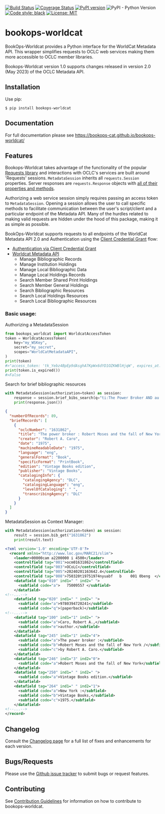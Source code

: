 [![Build Status](https://github.com/BookOps-CAT/bookops-marc/actions/workflows/unit-tests.yaml/badge.svg?branch=main)](https://github.com/BookOps-CAT/bookops-worldcat/actions) [![Coverage Status](https://coveralls.io/repos/github/BookOps-CAT/bookops-worldcat/badge.svg?branch=main)](https://coveralls.io/github/BookOps-CAT/bookops-worldcat?branch=main) [![PyPI version](https://badge.fury.io/py/bookops-worldcat.svg)](https://badge.fury.io/py/bookops-worldcat) ![PyPI - Python Version](https://img.shields.io/pypi/pyversions/bookops-worldcat) [![Code style: black](https://img.shields.io/badge/code%20style-black-000000.svg)](https://github.com/psf/black) [![License: MIT](https://img.shields.io/badge/License-MIT-yellow.svg)](https://opensource.org/licenses/MIT)

# bookops-worldcat

BookOps-Worldcat provides a Python interface for the WorldCat Metadata API. This wrapper simplifies requests to OCLC web services making them more accessible to OCLC member libraries.

Bookops-Worldcat version 1.0 supports changes released in version 2.0 (May 2023) of the OCLC Metadata API. 

## Installation

Use pip:

`$ pip install bookops-worldcat`

## Documentation

For full documentation please see https://bookops-cat.github.io/bookops-worldcat/

## Features

Bookops-Worldcat takes advantage of the functionality of the popular [Requests library](https://requests.readthedocs.io/en/master/) and interactions with OCLC's services are built around 'Requests' sessions. `MetadataSession` inherits all `requests.Session` properties. Server responses are `requests.Response` objects with [all of their properties and methods](https://requests.readthedocs.io/en/master/user/quickstart/#response-content).

Authorizing a web service session simply requires passing an access token to `MetadataSession`. Opening a session allows the user to call specific methods to facilitate communication between the user's script/client and a particular endpoint of the Metadata API. Many of the hurdles related to making valid requests are hidden under the hood of this package, making it as simple as possible.

BookOps-Worldcat supports requests to all endpoints of the WorldCat Metadata API 2.0 and Authentication using the [Client Credential Grant](https://www.oclc.org/developer/api/keys/oauth/client-credentials-grant.en.html) flow:

+ [Authentication via Client Credential Grant](https://www.oclc.org/developer/api/keys/oauth/client-credentials-grant.en.html)
+ [Worldcat Metadata API](https://www.oclc.org/developer/api/oclc-apis/worldcat-metadata-api.en.html)
    + Manage Bibliographic Records
    + Manage Institution Holdings
    + Manage Local Bibliographic Data
    + Manage Local Holdings Records
    + Search Member Shared Print Holdings
    + Search Member General Holdings
    + Search Bibliographic Resources
    + Search Local Holdings Resources
    + Search Local Bibliographic Resources

### Basic usage:

Authorizing a MetadataSession
```python
from bookops_worldcat import WorldcatAccessToken
token = WorldcatAccessToken(
    key="my_WSKey",
    secret="my_secret",
    scopes="WorldCatMetadataAPI",
)
print(token)
#>"access_token: 'tk_Yebz4BpEp9dAsghA7KpWx6dYD1OZKWBlHjqW', expires_at: '2024-01-01 12:00:00Z'"
print(token.is_expired())
#>False
```

Search for brief bibliographic resources
```python
with MetadataSession(authorization=token) as session:
    response = session.brief_bibs_search(q="ti:The Power Broker AND au: Caro, Robert")
    print(response.json())
```
```json
{
  "numberOfRecords": 89,
  "briefRecords": [
    {
      "oclcNumber": "1631862",
      "title": "The power broker : Robert Moses and the fall of New York",
      "creator": "Robert A. Caro",
      "date": "1975",
      "machineReadableDate": "1975",
      "language": "eng",
      "generalFormat": "Book",
      "specificFormat": "PrintBook",
      "edition": "Vintage Books edition",
      "publisher": "Vintage Books",
      "catalogingInfo": {
        "catalogingAgency": "DLC",
        "catalogingLanguage": "eng",
        "levelOfCataloging": " ",
        "transcribingAgency": "DLC"
      }
    }
  ]
}
```
MetadataSession as Context Manager:
```python
with MetadataSession(authorization=token) as session:
    result = session.bib_get("1631862")
    print(result.text) 
```
```xml
<?xml version='1.0' encoding='UTF-8'?>
  <record xmlns="http://www.loc.gov/MARC21/slim">
    <leader>00000cam a2200000 i 4500</leader>
    <controlfield tag="001">ocm01631862</controlfield>
    <controlfield tag="003">OCoLC</controlfield>
    <controlfield tag="005">20240201163642.4</controlfield>
    <controlfield tag="008">750320t19751974nyuabf   b    001 0beng  </controlfield>
    <datafield tag="010" ind1=" " ind2=" ">
      <subfield code="a">   75009557 </subfield>
    </datafield>
<!--...-->
    <datafield tag="020" ind1=" " ind2=" ">
      <subfield code="a">9780394720241</subfield>
      <subfield code="q">(paperback)</subfield>
<!--...-->
    <datafield tag="100" ind1="1" ind2=" ">
      <subfield code="a">Caro, Robert A.,</subfield>
      <subfield code="e">author.</subfield>
    </datafield>
    <datafield tag="245" ind1="1" ind2="4">
      <subfield code="a">The power broker :</subfield>
      <subfield code="b">Robert Moses and the fall of New York /</subfield>
      <subfield code="c">by Robert A. Caro.</subfield>
    </datafield>
    <datafield tag="246" ind1="3" ind2="0">
      <subfield code="a">Robert Moses and the fall of New York</subfield>
    </datafield>
    <datafield tag="250" ind1=" " ind2=" ">
      <subfield code="a">Vintage Books edition.</subfield>
    </datafield>
    <datafield tag="264" ind1=" " ind2="1">
      <subfield code="a">New York :</subfield>
      <subfield code="b">Vintage Books,</subfield>
      <subfield code="c">1975.</subfield>
    </datafield>
<!--...-->
</record>
```

## Changelog

Consult the [Changelog page](https://bookops-cat.github.io/bookops-worldcat/latest/about/changelog/) for a full list of fixes and enhancements for each version.

## Bugs/Requests

Please use the [Github issue tracker](https://github.com/BookOps-CAT/bookops-worldcat/issues) to submit bugs or request features.

## Contributing

See [Contribution Guidelines]() for information on how to contribute to bookops-worldcat.
